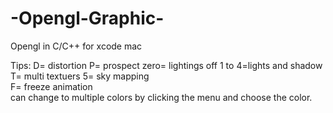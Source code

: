 # -Opengl-Graphic-
Opengl in C/C++ for xcode mac

Tips:
D= distortion
P= prospect
zero= lightings off
1 to 4=lights and shadow 
T= multi textuers 
5= sky mapping  
F= freeze animation  
can change to multiple colors by clicking the menu and choose the color.
